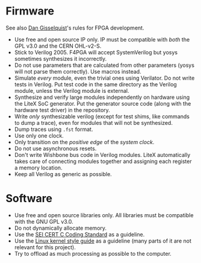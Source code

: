 # Firmware

See also [Dan Gisselquist][1]'s rules for FPGA development.

[1]: https://zipcpu.com/blog/2017/08/21/rules-for-newbies.html

* Use free and open source IP only. IP must be compatible with *both* the
  GPL v3.0 and the CERN OHL-v2-S.
* Stick to Verilog 2005. F4PGA will accept SystemVerilog but yosys sometimes
  synthesizes it incorrectly.
* Do not use parameters that are calculated from other parameters (yosys
  will not parse them correctly). Use macros instead.
* Simulate *every* module, even the trivial ones using Verilator. Do not
  write tests in Verilog. Put test code in the same directory as the
  Verilog module, unless the Verilog module is external.
* Synthesize and verify large modules independently on hardware using
  the LiteX SoC generator. Put the generator source code (along with
  the hardware test driver) in the repository.
* Write *only* synthesizable verilog (except for test shims, like commands
  to dump a trace), even for modules that will not be synthesized.
* Dump traces using `.fst` format.
* Use only one clock.
* Only transition on the *positive edge* of the *system clock*.
* Do not use asynchronous resets.
* Don't write Wishbone bus code in Verilog modules. LiteX automatically
  takes care of connecting modules together and assigning each register
  a memory location.
* Keep all Verilog as generic as possible.

# Software

* Use free and open source libraries only. All libraries must be compatible
  with the GNU GPL v3.0.
* Do not dynamically allocate memory.
* Use the [SEI CERT C Coding Standard][2] as a guideline.
* Use the [Linux kernel style guide][3] as a guideline (many parts of it
  are not relevant for this project).
* Try to offload as much processing as possible to the computer.

[2]: https://wiki.sei.cmu.edu/confluence/display/c/SEI+CERT+C+Coding+Standard
[3]: https://www.kernel.org/doc/Documentation/process/coding-style.
